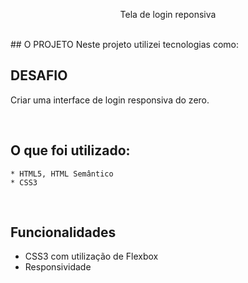 <p align="center">
    Tela de login reponsiva
</p>
<br>
## O PROJETO
Neste projeto utilizei tecnologias como:

<br>

## DESAFIO

Criar uma interface de login responsiva do zero.

<br>

## O que foi utilizado:

    * HTML5, HTML Semântico
    * CSS3

<br>

## Funcionalidades

-   CSS3 com utilização de Flexbox
-   Responsividade

<br>
